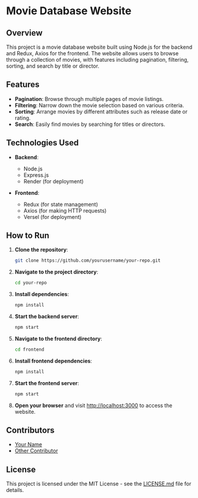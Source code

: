 # Movie Database Website

## Overview
This project is a movie database website built using Node.js for the backend and Redux, Axios for the frontend. The website allows users to browse through a collection of movies, with features including pagination, filtering, sorting, and search by title or director.

## Features
- **Pagination**: Browse through multiple pages of movie listings.
- **Filtering**: Narrow down the movie selection based on various criteria.
- **Sorting**: Arrange movies by different attributes such as release date or rating.
- **Search**: Easily find movies by searching for titles or directors.

## Technologies Used
- **Backend**:
  - Node.js
  - Express.js
  - Render (for deployment)

- **Frontend**:
  - Redux (for state management)
  - Axios (for making HTTP requests)
  - Versel (for deployment)

## How to Run
1. **Clone the repository**: 
    ```bash
    git clone https://github.com/yourusername/your-repo.git
    ```
2. **Navigate to the project directory**:
    ```bash
    cd your-repo
    ```
3. **Install dependencies**:
    ```bash
    npm install
    ```
4. **Start the backend server**:
    ```bash
    npm start
    ```
5. **Navigate to the frontend directory**:
    ```bash
    cd frontend
    ```
6. **Install frontend dependencies**:
    ```bash
    npm install
    ```
7. **Start the frontend server**:
    ```bash
    npm start
    ```
8. **Open your browser** and visit [http://localhost:3000](http://localhost:3000) to access the website.

## Contributors
- [Your Name](https://github.com/yourusername)
- [Other Contributor](https://github.com/otherusername)

## License
This project is licensed under the MIT License - see the [LICENSE.md](LICENSE.md) file for details.
